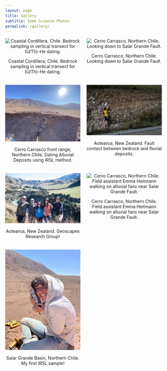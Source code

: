 ```yaml
---
layout: page
title: Gallery
subtitle: Some Science Photos 
permalink: /gallery/
---
```


<div class="gallery" style="display: grid; grid-template-columns: repeat(2, 1fr); gap: 20px;">

  <div style="text-align: center;">
    <img src="/assets/img/bedrock_sample.JPG" alt="Coastal Cordillera, Chile. Bedrock sampling in vertical transect for (U/Th)-He dating." style="width: 100%; height: auto;" />
    <p>Coastal Cordillera, Chile. Bedrock sampling in vertical transect for (U/Th)-He dating.</p>
  </div>

  <div style="text-align: center;">
    <img src="/assets/img/looking_down_fault.JPG" alt="Cerro Carrasco, Northern Chile. Looking down to Salar Grande Fault." style="width: 100%; height: auto;" />
    <p>Cerro Carrasco, Northern Chile. Looking down to Salar Grande Fault.</p>
  </div>

  <div style="text-align: center;">
    <img src="/assets/img/IRSL_dating.jpeg" alt="Cerro Carrasco front range, Northern Chile. Dating Alluvial Deposits using IRSL method." style="width: 100%; height: auto;" />
    <p>Cerro Carrasco front range, Northern Chile. Dating Alluvial Deposits using IRSL method.</p>
  </div>

  <div style="text-align: center;">
    <img src="/assets/img/fault_NZ.jpg" alt="Aotearoa, New Zealand. Fault contact between bedrock and fluvial deposits." style="width: 100%; height: auto;" />
    <p>Aotearoa, New Zealand. Fault contact between bedrock and fluvial deposits.</p>
  </div>

  <div style="text-align: center;">
    <img src="/assets/img/geoscapes_group.jpg" alt="Aotearoa, New Zealand. Geoscapes Research Group!" style="width: 100%; height: auto;" />
    <p>Aotearoa, New Zealand. Geoscapes Research Group!</p>
  </div>

  <div style="text-align: center;">
    <img src="/assets/img/range_front_emma.jpeg" alt="Cerro Carrasco, Northern Chile. Field assistant Emma Heitmann walking on alluvial fans near Salar Grande Fault." style="width: 100%; height: auto;" />
    <p>Cerro Carrasco, Northern Chile. Field assistant Emma Heitmann walking on alluvial fans near Salar Grande Fault.</p>
  </div>
   
   <div style="text-align: center;">
    <img src="/assets/img/IRSL_first_sample.jpg" alt="Salar Grande Basin, Northern Chile. My first IRSL sample!" style="width: 100%; height: auto;" />
    <p>Salar Grande Basin, Northern Chile. My first IRSL sample!</p>
  </div>

</div>

